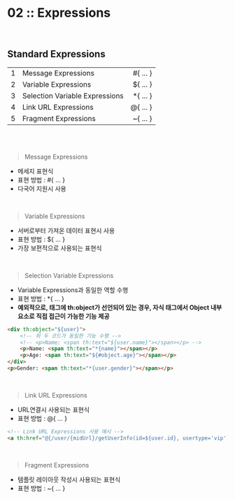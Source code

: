 02 :: Expressions
===

<br/>

Standard Expressions
---

||||
|---|:---|---:|
|1|Message Expressions            | #{ ... }
|2|Variable Expressions           | ${ ... }
|3|Selection Variable Expressions | *{ ... }
|4|Link URL Expressions           | @{ ... }
|5|Fragment Expressions           | ~{ ... }

<br/>
<br/>

> Message Expressions

- 메세지 표현식
- 표현 방법 : #{ ... }
- 다국어 지원시 사용

<br/>

> Variable Expressions

- 서버로부터 가져온 데이터 표현시 사용
- 표현 방법 : ${ ... }
- 가장 보편적으로 사용되는 표현식

<br/>

> Selection Variable Expressions

- Variable Expressions과 동일한 역할 수행
- 표현 방법 : *{ ... }
- **예외적으로, 태그에 th:object가 선언되어 있는 경우, 자식 태그에서 Object 내부 요소로 직접 접근이 가능한 기능 제공**

```html
<div th:object="${user}">
    <!-- 위 두 코드가 동일한 기능 수행 -->
    <!-- <p>Name: <span th:text="${user.name}"></span></p> -->
    <p>Name: <span th:text="*{name}"></span></p>
    <p>Age: <span th:text="${#object.age}"></span></p>
</div>
<p>Gender: <span th:text="*{user.gender}"></span></p>
```

<br/>

> Link URL Expressions

- URL연결시 사용되는 표현식
- 표현 방법 : @{ ... }

```html
<!-- Link URL Expressions 사용 예시 -->
<a th:href="@{/user/{midUrl}/getUserInfo(id=${user.id}, usertype='vip')}">사용자조회</a>   
```

<br/>

> Fragment Expressions

- 템플릿 레이아웃 작성시 사용되는 표현식
- 표현 방법 : ~{ ... }
